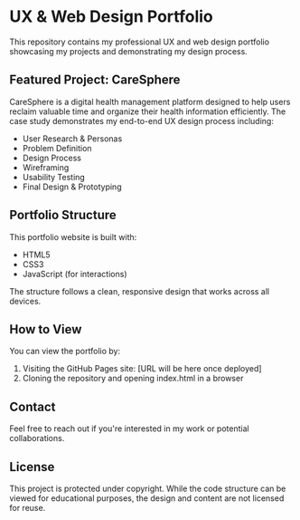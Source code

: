 # UX & Web Design Portfolio

This repository contains my professional UX and web design portfolio showcasing my projects and demonstrating my design process.

## Featured Project: CareSphere

CareSphere is a digital health management platform designed to help users reclaim valuable time and organize their health information efficiently. The case study demonstrates my end-to-end UX design process including:

- User Research & Personas
- Problem Definition
- Design Process
- Wireframing
- Usability Testing
- Final Design & Prototyping

## Portfolio Structure

This portfolio website is built with:
- HTML5
- CSS3
- JavaScript (for interactions)

The structure follows a clean, responsive design that works across all devices.

## How to View

You can view the portfolio by:
1. Visiting the GitHub Pages site: [URL will be here once deployed]
2. Cloning the repository and opening index.html in a browser

## Contact

Feel free to reach out if you're interested in my work or potential collaborations.

## License

This project is protected under copyright. While the code structure can be viewed for educational purposes, the design and content are not licensed for reuse.
